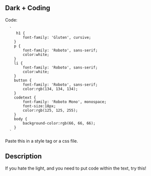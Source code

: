 ## Dark + Coding
  Code:

      `
         h1 {
            font-family: 'Gluten', cursive;
        }
        p {
            font-family: 'Roboto', sans-serif;
            color:white;
        }
        li {
            font-family: 'Roboto', sans-serif;
            color:white;
        }
        button {
            font-family: 'Roboto', sans-serif;
            color:rgb(134, 134, 134);
        }
        codetext {
            font-family: 'Roboto Mono', monospace;
            font-size:18px;
            color:rgb(125, 125, 255);
        }
        body {
            background-color:rgb(66, 66, 66);
        }
      `



   Paste this in a style tag or a css file.

   ## Description
   If you hate the light, and you need to put code within the text, try this!
